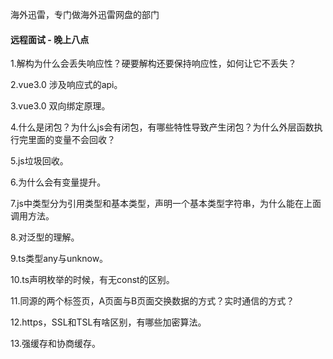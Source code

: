 海外迅雷，专门做海外迅雷网盘的部门
#### 远程面试 - 晚上八点  
1.解构为什么会丢失响应性？硬要解构还要保持响应性，如何让它不丢失？  
  
2.vue3.0 涉及响应式的api。  
  
3.vue3.0 双向绑定原理。
   
4.什么是闭包？为什么js会有闭包，有哪些特性导致产生闭包？为什么外层函数执行完里面的变量不会回收？  
  
5.js垃圾回收。  
  
6.为什么会有变量提升。  
  
7.js中类型分为引用类型和基本类型，声明一个基本类型字符串，为什么能在上面调用方法。  
  
8.对泛型的理解。  
  
9.ts类型any与unknow。  
  
10.ts声明枚举的时候，有无const的区别。  
  
11.同源的两个标签页，A页面与B页面交换数据的方式？实时通信的方式？   
  
12.https，SSL和TSL有啥区别，有哪些加密算法。  
  
13.强缓存和协商缓存。  
  
